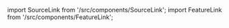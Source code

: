 import SourceLink from '/src/components/SourceLink';
import FeatureLink from '/src/components/FeatureLink';

<SourceLink href="/docs/attendance-management-system/source/function/setEventInfo"/>
<FeatureLink href="/docs/attendance-management-system/feature/function/setEventInfo"/>
